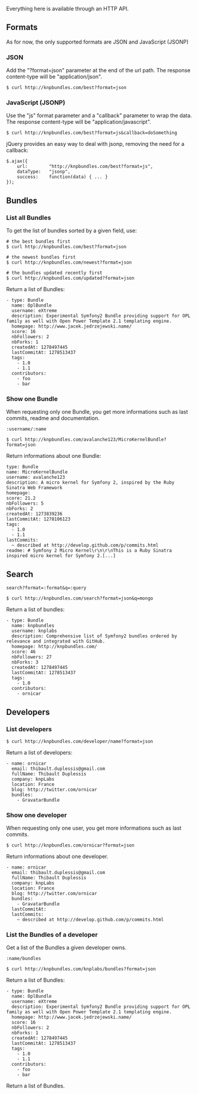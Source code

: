 Everything here is available through an HTTP API.

## Formats

As for now, the only supported formats are JSON and JavaScript (JSONP)

### JSON

Add the "?format=json" parameter at the end of the url path.
The response content-type will be "application/json".

    $ curl http://knpbundles.com/best?format=json

### JavaScript (JSONP)

Use the "js" format parameter and a "callback" parameter to wrap the data.
The response content-type will be "application/javascript".

    $ curl http://knpbundles.com/best?format=js&callback=doSomething

jQuery provides an easy way to deal with jsonp, removing the need for a callback:

    $.ajax({
        url:        "http://knpbundles.com/best?format=js",
        dataType:   "jsonp",
        success:    function(data) { ... }
    });

## Bundles

### List all Bundles

To get the list of bundles sorted by a given field, use:

    # the best bundles first
    $ curl http://knpbundles.com/best?format=json
    
    # the newest bundles first
    $ curl http://knpbundles.com/newest?format=json

    # the bundles updated recently first
    $ curl http://knpbundles.com/updated?format=json
    
Return a list of Bundles:

    - type: Bundle
      name: OplBundle
      username: eXtreme
      description: Experimental Symfony2 Bundle providing support for OPL family as well with Open Power Template 2.1 templating engine.
      homepage: http://www.jacek.jedrzejewski.name/
      score: 16
      nbFollowers: 2
      nbForks: 1
      createdAt: 1278497445
      lastCommitAt: 1278513437
      tags:
        - 1.0
        - 1.1
      contributors:
        - foo
        - bar

### Show one Bundle

When requesting only one Bundle, you get more informations such as last commits, readme and documentation.

    :username/:name

    $ curl http://knpbundles.com/avalanche123/MicroKernelBundle?format=json

Return informations about one Bundle:

    type: Bundle
    name: MicroKernelBundle
    username: avalanche123
    description: A micro kernel for Symfony 2, inspired by the Ruby Sinatra Web Framework
    homepage:
    score: 21.2
    nbFollowers: 5
    nbForks: 2
    createdAt: 1273839236
    lastCommitAt: 1278106123
    tags:
      - 1.0
      - 1.1
    lastCommits:
      ~ described at http://develop.github.com/p/commits.html
    readme: # Symfony 2 Micro Kernel\r\n\r\nThis is a Ruby Sinatra inspired micro kernel for Symfony 2.[...]

## Search 

    search?format=:format&q=:query

    $ curl http://knpbundles.com/search?format=json&q=mongo

Return a list of bundles:

    - type: Bundle
      name: knpbundles
      username: knplabs
      description: Comprehensive list of Symfony2 bundles ordered by relevance and integrated with GitHub.
      homepage: http://knpbundles.com/
      score: 46
      nbFollowers: 27
      nbForks: 3
      createdAt: 1278497445
      lastCommitAt: 1278513437
      tags:
        - 1.0
      contributors:
        - ornicar

## Developers

### List developers

    $ curl http://knpbundles.com/developer/name?format=json

Return a list of developers:

    - name: ornicar
      email: thibault.duplessis@gmail.com
      fullName: Thibault Duplessis
      company: knpLabs
      location: France
      blog: http://twitter.com/ornicar
      bundles:
        - GravatarBundle

### Show one developer

When requesting only one user, you get more informations such as last commits.

    $ curl http://knpbundles.com/ornicar?format=json

Return informations about one developer.

    - name: ornicar
      email: thibault.duplessis@gmail.com
      fullName: Thibault Duplessis
      company: knpLabs
      location: France
      blog: http://twitter.com/ornicar
      bundles:
        - GravatarBundle
      lastCommitAt:
      lastCommits:
        ~ described at http://develop.github.com/p/commits.html

### List the Bundles of a developer

Get a list of the Bundles a given developer owns. 

    :name/bundles

    $ curl http://knpbundles.com/knplabs/bundles?format=json

Return a list of Bundles:

    - type: Bundle
      name: OplBundle
      username: eXtreme
      description: Experimental Symfony2 Bundle providing support for OPL family as well with Open Power Template 2.1 templating engine.
      homepage: http://www.jacek.jedrzejewski.name/
      score: 16
      nbFollowers: 2
      nbForks: 1
      createdAt: 1278497445
      lastCommitAt: 1278513437
      tags:
        - 1.0
        - 1.1
      contributors:
        - foo
        - bar

Return a list of Bundles.
